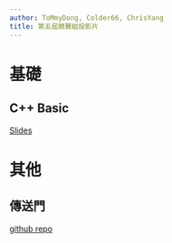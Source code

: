 ```yaml
---
author: ToMmyDong, Colder66, ChrisYang
title: 第五屆競賽組投影片
---
```


# 基礎

## C++  Basic

[Slides](cpp_basic/slides.html)

# 其他

## 傳送門

[github repo](https://github.com/dl8sd11/iced_cp_5th)
